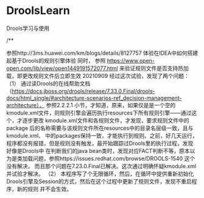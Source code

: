 # DroolsLearn
Drools学习与使用


/**

参照http://3ms.huawei.com/km/blogs/details/8127757 体验在IDEA中如何搭建起基于Drools的规则引擎体验
同时， 参照 https://www.open-open.com/lib/view/open1449191572077.html 来验证规则文件是否支持热加载，即更改规则文件后立即生效
20210909
经过这次试验，发现了两个问题：
（1） 通过读Drools的在线帮助文档（https://docs.jboss.org/drools/release/7.33.0.Final/drools-docs/html_single/#architecture-scenarios-ref_decision-management-architecture），
参照2.2.2.1 小节，才知道，原来，如果仅是是一个空的kmodule.xml文件，则规则引擎会遍历执行resources下所有规则引擎——通过这个，才逐步更改
kmodule.xml文件和各规则文件，才发现，要求规则文件中的package 后的名称需要与该规则文件所在resources中的目录名层级一致，且与kmodule.xml、
中的packages保持一致，才能执行到规则。之前，好几天运行，程序都没有报错，但是规则没有触发，最开始跟踪过Drools里的执行过程，发现好像是Drools中
在判断我们的java bean类时，发现对应FACT判断不等，原本以为是类加载问题，参照https://issues.redhat.com/browse/DROOLS-1540 这个没有解决，
而且那个问题在7.23.0.Final已解决。这次通过明确怀疑kmodule.xml并试验才解决。
（2） 本程序写了个无限循环，然后，在循环中提供重新初始化Drools引擎及Session的方式，然后在这个过程中更新了规则文件，发现不重启程序，新的规则
并不会生效。
